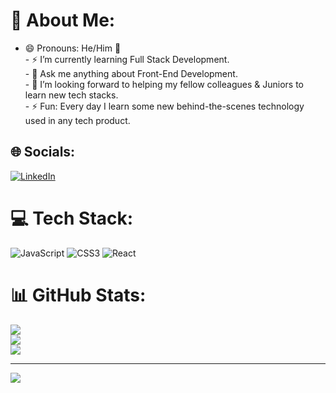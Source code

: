 # 💫 About Me:
- 😄 Pronouns: He/Him 👧<br>- ⚡ I’m currently learning Full Stack Development.<br>- 💬 Ask me anything about Front-End Development.<br>- 🤔 I’m looking forward to helping my fellow colleagues & Juniors to learn new tech stacks.<br>- ⚡ Fun: Every day I learn some new behind-the-scenes technology used in any tech product.


## 🌐 Socials:
[![LinkedIn](https://img.shields.io/badge/LinkedIn-%230077B5.svg?logo=linkedin&logoColor=white)](https://linkedin.com/in/rahul736) 

# 💻 Tech Stack:
![JavaScript](https://img.shields.io/badge/javascript-%23323330.svg?style=for-the-badge&logo=javascript&logoColor=%23F7DF1E) ![CSS3](https://img.shields.io/badge/css3-%231572B6.svg?style=for-the-badge&logo=css3&logoColor=white) ![React](https://img.shields.io/badge/react-%2320232a.svg?style=for-the-badge&logo=react&logoColor=%2361DAFB)
# 📊 GitHub Stats:
![](https://github-readme-stats.vercel.app/api?username=rahulyadavry780&theme=dark&hide_border=false&include_all_commits=true&count_private=true)<br/>
![](https://github-readme-streak-stats.herokuapp.com/?user=rahulyadavry780&theme=dark&hide_border=false)<br/>
![](https://github-readme-stats.vercel.app/api/top-langs/?username=rahulyadavry780&theme=dark&hide_border=false&include_all_commits=true&count_private=true&layout=compact)

---
[![](https://visitcount.itsvg.in/api?id=rahulyadavry780&icon=0&color=0)](https://visitcount.itsvg.in)

<!-- Proudly created with GPRM ( https://gprm.itsvg.in ) -->